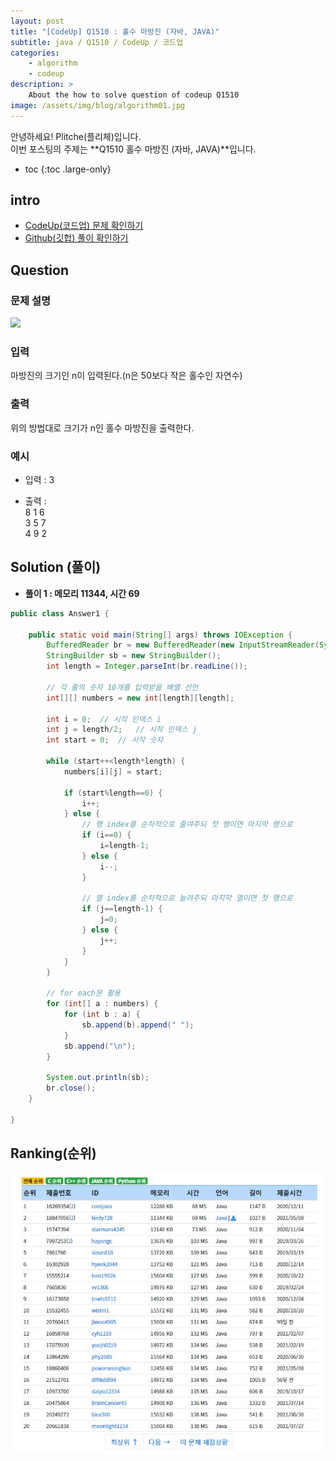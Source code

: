 ```yaml
---
layout: post
title: "[CodeUp] Q1510 : 홀수 마방진 (자바, JAVA)"
subtitle: java / Q1510 / CodeUp / 코드업
categories:
    - algorithm
    - codeup
description: >
    About the how to solve question of codeup Q1510
image: /assets/img/blog/algorithm01.jpg
---
```


안녕하세요! Plitche(플리체)입니다.  
이번 포스팅의 주제는 **Q1510 홀수 마방진 (자바, JAVA)**입니다.

* toc
{:toc .large-only}

## intro
* [CodeUp(코드업) 문제 확인하기](https://codeup.kr/problem.php?id=1510)  
* [Github(깃헙) 풀이 확인하기](https://github.com/plitche/CodeUp_Solution/tree/master/Q1501~Q1600/Q1510)  

## Question
### 문제 설명
![](/assets/post/codeup/Q1501~Q1599/20211114_03/01.JPG)  

### 입력
마방진의 크기인 n이 입력된다.(n은 50보다 작은 홀수인 자연수)  

### 출력
위의 방법대로 크기가 n인 홀수 마방진을 출력한다.  

### 예시
* 입력 : 3  
  
* 출력 :  
8 1 6  
3 5 7  
4 9 2  

## Solution (풀이)
* **풀이 1 : 메모리 11344, 시간 69**  

```java
public class Answer1 {

    public static void main(String[] args) throws IOException {
        BufferedReader br = new BufferedReader(new InputStreamReader(System.in));
        StringBuilder sb = new StringBuilder();
        int length = Integer.parseInt(br.readLine());
        
        // 각 줄의 숫자 10개를 입력받을 배열 선언
        int[][] numbers = new int[length][length];
        
        int i = 0;	// 시작 인덱스 i
    	int j = length/2;	// 시작 인덱스 j
        int start = 0;	// 시작 숫자
    	
        while (start++<length*length) {
        	numbers[i][j] = start;
        	
        	if (start%length==0) {
        		i++;
        	} else {
            	// 행 index를 순차적으로 줄여주되 첫 행이면 마지막 행으로
            	if (i==0) {
        			i=length-1;	
            	} else {
            		i--;	
            	}
            	
            	// 열 index를 순차적으로 늘려주되 마지막 열이면 첫 행으로
            	if (j==length-1) {
            		j=0;
            	} else {
            		j++;	
            	}        		
        	}
        }
        
        // for each문 활용
        for (int[] a : numbers) {
        	for (int b : a) {
        		sb.append(b).append(" ");
        	}
        	sb.append("\n");
        }
        
        System.out.println(sb);
        br.close();
    }
    	 
}
```  

## Ranking(순위)
![](/assets/post/codeup/Q1500~Q1599/20211114_03/03.JPG)  